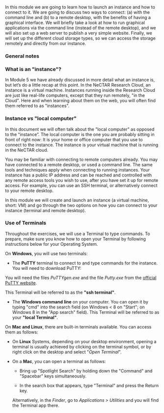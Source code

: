 In this module we are going to learn how to launch an instance and how to connect to it. We are going to discuss two ways to connect: (a) with the command line and (b) to a remote desktop, with the benefits of having a graphical interface. We will briefly take a look at how to run graphical applications via the command line (instead of the remote desktop), and we will also set up a web server to publish a very simple website. Finally, we will set up the different cloud storage types, so we can access the storage remotely and directly from our instance.

### General notes


### What is an "instance"?

In Module 5 we have already discussed in more detail what an instance is, but let’s do a little recap at this point. 
In the NeCTAR Research Cloud, an instance is a virtual machine.
Instances running inside the Research Cloud are just like real-life computers, except that they run remotely, "in the Cloud". Here and when learning about them on the web, you will often find them referred to as "instances". 

### Instance _vs_ "local computer"

In this document we will often talk about the "local computer" as opposed to the “instance”. The local computer is the one you are probably sitting in front of right now: It is your home or office computer that you use to connect to the instance. The instance is your virtual machine that is running in the NeCTAR cloud.

You may be familiar with connecting to remote computers already. You may have connected to a remote desktop, or used a command line. The same tools and techniques apply when connecting to running instances. Your instance has a public IP address and can be reached and controlled with any remote access tools you wish to use, after you have set it up for remote access. For example, you can use an SSH terminal, or alternatively connect to your remote desktop. 

In this module we will create and launch an instance (a virtual machine, short: VM) and go through the two options on how you can connect to your instance (terminal and remote desktop). 

### Use of Terminals

Throughout the exercises, we will use a Terminal to type commands. To prepare, make sure you know how to open your Terminal by following instructions below for your Operating System. 


On **Windows**, you will use two terminals:

* The **PuTTY** terminal to connect to and type commands for the instance. You will need to download PuTTY:

You will need the files *PuTTYgen.exe* and the file *Putty.exe* from the
[official PuTTY website](http://www.chiark.greenend.org.uk/~sgtatham/putty/download.html).

This Terminal will be referred to as the **"ssh terminal"**.

* The **Windows command line** on your computer.  You can open it by typing "cmd" into the search field (on Windows < 8 on "Start"; on Windows 8 in the "App search" field). 
This Terminal will be referred to as your **"local Terminal"**.
 

On **Mac and Linux**, there are built-in terminals available. You can access them as follows:

* On **Linux** Systems, depending on your desktop environment, opening a terminal is usually achieved by clicking on the terminal symbol, or by right click on the desktop and select "*Open Terminal*". 

* On a **Mac**, you can open a terminal as follows: 

    * Bring up "Spotlight Search" by holding down the "Command" and "Spacebar" keys simultaneously.

    * In the search box that appears, type "Terminal" and press the Return key.

    Alternatively, in the *Finder*, go to *Applications > Utilities* and you will find the Terminal app there.

